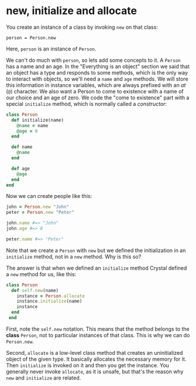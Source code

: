 # new, initialize and allocate

You create an instance of a class by invoking `new` on that class:

```
person = Person.new
```

Here, `person` is an instance of `Person`.

We can't do much with `person`, so lets add some concepts to it. A `Person` has a name and an age. In the "Everything is an object" section we said that an object has a type and responds to some methods, which is the only way to interact with objects, so we'll need a `name` and `age` methods. We will store this information in instance variables, which are always prefixed with an *at* (`@`) character. We also want a Person to come to existence with a name of our choice and an age of zero. We code the "come to existence" part with a special `initialize` method, which is normally called a *constructor*:

``` ruby
class Person
  def initialize(name)
    @name = name
    @age = 0
  end

  def name
    @name
  end

  def age
    @age
  end
end
```

Now we can create people like this:

``` ruby
john = Person.new "John"
peter = Person.new "Peter"

john.name #=> "John"
john.age #=> 0

peter.name #=> "Peter"
```

Note that we create a `Person` with `new` but we defined the initialization in an `initialize` method, not in a `new` method. Why is this so?

The answer is that when we defined an `initialize` method Crystal defined a `new` method for us, like this:

``` ruby
class Person
  def self.new(name)
    instance = Person.allocate
    instance.initialize(name)
    instance
  end
 end
```

First, note the `self.new` notation. This means that the method belongs to the **class** `Person`, not to particular instances of that class. This is why we can do `Person.new`.

Second, `allocate` is a low-level class method that creates an uninitialized object of the given type. It basically allocates the necessary memory for it. Then `initialize` is invoked on it and then you get the instance. You generally never invoke `allocate`, as it is unsafe, but that's the reason why `new` and `initialize` are related.
